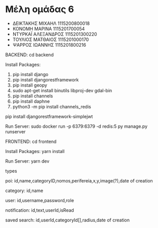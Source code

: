 # Μέλη ομάδας 6
- ΔΕΙΚΤΑΚΗΣ ΜΙΧΑΗΛ 1115200800018
- ΚΟΝΟΜΗ ΜΑΡΙΝΑ 1115201700054
- ΝΤΥΡΚΑΪ ΑΛΕΞΑΝΔΡΟΣ 1115201300220
- ΤΟΥΛΙΟΣ ΜΑΤΘΑΙΟΣ 1115201000170
- ΨΑΡΡΟΣ ΙΩΑΝΝΗΣ 1115201800216

BACKEND:
cd backend

Install Packages:
1) pip install django
2) pip install djangorestframework
3) pip install geopy
4) sudo apt-get install binutils libproj-dev gdal-bin
5) pip install channels
6) pip install daphne
7) python3 -m pip install channels_redis

pip install djangorestframework-simplejwt

Run Server:
sudo docker run -p 6379:6379 -d redis:5
py manage.py runserver

FRONTEND:
cd frontend

Install Packages:
yarn install

Run Server:
yarn dev

types

poi:
id,name,categoryID,nomos,perifereia,x,y,image(?),date of creation

category:
id,name

user:
id,username,password,role

notification:
id,text,userId,isRead

saved search:
id,userId,categoryId[],radius,date of creation
